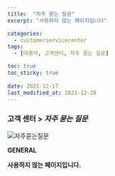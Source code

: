 ```yaml
---
title:  "자주 묻는 질문"
excerpt: "사용하지 않는 페이지입니다"

categories:
  - customerservicecenter
tags:
  - [대행사, 고객센터, 자주 묻는 질문]

toc: true
toc_sticky: true
 
date: 2021-12-17
last_modified_at: 2021-12-28
---
```

### 고객 센터 > *자주 묻는 질문*
![자주묻는질문](https://user-images.githubusercontent.com/95394003/147037821-10c3442f-9a25-4c21-867b-2c394f66bbc9.jpeg)<br>

**GENERAL**

**사용하지 않는 페이지입니다.**

